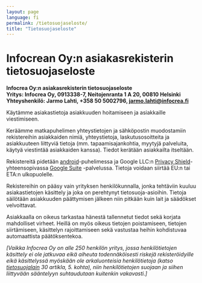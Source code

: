 ```yaml
---
layout: page
language: fi
permalink: /tietosuojaseloste/
title: "Tietosuojaseloste"
---
```



Infocrean Oy:n asiakasrekisterin tietosuojaseloste
==================================================

<b>Infocrea Oy:n asiakasrekisterin tietosuojaseloste<br>
Yritys: Infocrea Oy, 0913338-7, Neitojenranta 1 A 20, 00810 Helsinki<br>
Yhteyshenkilö: Jarmo Lahti, +358 50 5002796, jarmo.lahti@infocrea.fi</b>

Käytämme asiakastietoja asiakkuuden hoitamiseen ja asiakkaille viestimiseen.

Keräämme matkapuhelimen yhteystietojen ja sähköpostin muodostamiin rekistereihin asiakkaiden nimiä, yhteystietoja, laskutusosoitteita ja asiakkuuteen liittyviä tietoja (mm. tapaamisajankohtia, myytyjä palveluita, käytyä viestintää asiakkaiden kanssa). Tiedot kerätään asiakkailta itseltään.

Rekistereitä pidetään [android](https://fi.wikipedia.org/wiki/Android)-puhelimessa ja Google LLC:n [Privacy Shield](https://www.privacyshield.gov/welcome)- yhteensopivassa [Google Suite](https://gsuite.google.com/) -palvelussa. Tietoja voidaan siirtää EU:n tai ETA:n ulkopuolelle.

Rekistereihin on pääsy vain yrityksen henkilökunnalla, jonka tehtäviin kuuluu asiakastietojen käsittely ja joka on perehtynyt tietosuoja-asioihin. Tietoja säilötään asiakkuuden päättymisen jälkeen niin pitkään kuin lait ja säädökset velvoittavat.

Asiakkaalla on oikeus tarkastaa hänestä tallennetut tiedot sekä korjata mahdolliset virheet. Heillä on myös oikeus tietojen poistamiseen, tietojen siirtämiseen, käsittelyn rajoittamiseen sekä vastustaa heihin kohdistuvaa automaattista päätöksentekoa.

<i>[Vaikka Infocrea Oy on alle 250 henkilön yritys, jossa henkilötietojen käsittely ei ole jatkuvaa eikä aiheuta todennäköisesti riskejä rekisteröidyille eikä käsittelyssä myöskään ole arkaluonteisia henkilötietoja (katso [tietosuojalain](https://eur-lex.europa.eu/legal-content/FI/TXT/HTML/?uri=CELEX:32016R0679&from=EN) 30 artikla, 5. kohta), niin henkilötietojen suojaan ja siihen liittyvään sääntelyyn suhtaudutaan kuitenkin vakavasti.]</i>